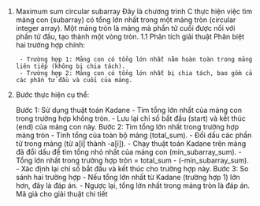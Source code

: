 
1. Maximum sum circular subarray
    Đây là chương trình C thực hiện việc tìm mảng con (subarray) có tổng lớn nhất trong một mảng tròn (circular integer array). Một mảng tròn là mảng mà phần tử cuối được nối với phần tử đầu, tạo thành một vòng tròn.
    1.1 Phân tích giải thuật
        Phân biệt hai trường hợp chính:

        - Trường hợp 1: Mảng con có tổng lớn nhất nằm hoàn toàn trong mảng liên tiếp (không bị chia tách).
        - Trường hợp 2: Mảng con có tổng lớn nhất bị chia tách, bao gồm cả các phần tử đầu và cuối của mảng.
2. Bước thực hiện cụ thể:

    Bước 1: Sử dụng thuật toán Kadane
        - Tìm tổng lớn nhất của mảng con trong trường hợp không tròn.
        - Lưu lại chỉ số bắt đầu (start) và kết thúc (end) của mảng con này.
    Bước 2: Tìm tổng lớn nhất trong trường hợp mảng tròn
        - Tính tổng của toàn bộ mảng (total_sum).
        - Đổi dấu các phần tử trong mảng (từ a[i] thành -a[i]).
        - Chạy thuật toán Kadane trên mảng đã đổi dấu để tìm tổng nhỏ nhất của mảng con (min_subarray_sum).
        - Tổng lớn nhất trong trường hợp tròn = total_sum - (-min_subarray_sum).
        - Xác định lại chỉ số bắt đầu và kết thúc cho trường hợp này.
    Bước 3: So sánh hai trường hợp
        - Nếu tổng lớn nhất từ Kadane (trường hợp 1) lớn hơn, đây là đáp án.
        - Ngược lại, tổng lớn nhất trong mảng tròn là đáp án.
        Mã giả cho giải thuật chi tiết
